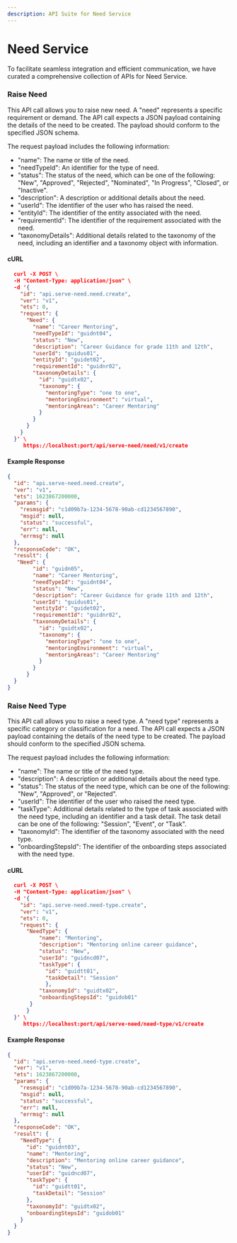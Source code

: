 ```yaml
---
description: API Suite for Need Service
---
```


# Need Service

To facilitate seamless integration and efficient communication, we have curated a comprehensive collection of APIs for Need Service.&#x20;

### Raise Need

This API call allows you to raise new need. A "need" represents a specific requirement or demand. The API call expects a JSON payload containing the details of the need to be created. The payload should conform to the specified JSON schema.

The request payload includes the following information:

* "name": The name or title of the need.
* "needTypeId": An identifier for the type of need.
* "status": The status of the need, which can be one of the following: "New", "Approved", "Rejected", "Nominated", "In Progress", "Closed", or "Inactive".
* "description": A description or additional details about the need.
* "userId": The identifier of the user who has raised the need.
* "entityId": The identifier of the entity associated with the need.
* "requirementId": The identifier of the requirement associated with the need.
* "taxonomyDetails": Additional details related to the taxonomy of the need, including an identifier and a taxonomy object with information.

#### cURL

```json
  curl -X POST \
  -H "Content-Type: application/json" \
  -d '{
    "id": "api.serve-need.need.create",
    "ver": "v1",
    "ets": 0,
    "request": {
      "Need": {
        "name": "Career Mentoring",
        "needTypeId": "guidnt04",
        "status": "New",
        "description": "Career Guidance for grade 11th and 12th",
        "userId": "guidus01",
        "entityId": "guidet02",
        "requirementId": "guidnr02",
        "taxonomyDetails": {
          "id": "guidtx02",
          "taxonomy": {
            "mentoringType": "one to one",
            "mentoringEnvironment": "virtual",
            "mentoringAreas": "Career Mentoring"
          }
        }
      }
    }
  }' \
     https://localhost:port/api/serve-need/need/v1/create

```

#### Example Response

```json
{
  "id": "api.serve-need.need.create",
  "ver": "v1",
  "ets": 1623867200000,
  "params": {
    "resmsgid": "c1d09b7a-1234-5678-90ab-cd1234567890",
    "msgid": null,
    "status": "successful",
    "err": null,
    "errmsg": null
  },
  "responseCode": "OK",
  "result": {
   "Need": {
        "id": "guidn05",
        "name": "Career Mentoring",
        "needTypeId": "guidnt04",
        "status": "New",
        "description": "Career Guidance for grade 11th and 12th",
        "userId": "guidus01",
        "entityId": "guidet02",
        "requirementId": "guidnr02",
        "taxonomyDetails": {
          "id": "guidtx02",
          "taxonomy": {
            "mentoringType": "one to one",
            "mentoringEnvironment": "virtual",
            "mentoringAreas": "Career Mentoring"
          }
        }
      }
  }
}
```

### Raise Need Type

This API call allows you to raise a need type. A "need type" represents a specific category or classification for a need. The API call expects a JSON payload containing the details of the need type to be created. The payload should conform to the specified JSON schema.

The request payload includes the following information:

* "name": The name or title of the need type.
* "description": A description or additional details about the need type.
* "status": The status of the need type, which can be one of the following: "New", "Approved", or "Rejected".
* "userId": The identifier of the user who raised the need type.
* "taskType": Additional details related to the type of task associated with the need type, including an identifier and a task detail. The task detail can be one of the following: "Session", "Event", or "Task".
* "taxonomyId": The identifier of the taxonomy associated with the need type.
* "onboardingStepsId": The identifier of the onboarding steps associated with the need type.

#### cURL

```json
  curl -X POST \
  -H "Content-Type: application/json" \
  -d '{
    "id": "api.serve-need.need-type.create",
    "ver": "v1",
    "ets": 0,
    "request": {
      "NeedType": {
          "name": "Mentoring",
          "description": "Mentoring online career guidance",
          "status": "New",
          "userId": "guidncd07",
          "taskType": {
            "id": "guidtt01",
            "taskDetail": "Session"
            },
          "taxonomyId": "guidtx02",
          "onboardingStepsId": "guidob01"
       }
      }
  }' \
     https://localhost:port/api/serve-need/need-type/v1/create
```

#### Example Response

```json
{
  "id": "api.serve-need.need-type.create",
  "ver": "v1",
  "ets": 1623867200000,
  "params": {
    "resmsgid": "c1d09b7a-1234-5678-90ab-cd1234567890",
    "msgid": null,
    "status": "successful",
    "err": null,
    "errmsg": null
  },
  "responseCode": "OK",
  "result": {
    "NeedType": {
      "id": "guidnt03",
      "name": "Mentoring",
      "description": "Mentoring online career guidance",
      "status": "New",
      "userId": "guidncd07",
      "taskType": {
        "id": "guidtt01",
        "taskDetail": "Session"
      },
      "taxonomyId": "guidtx02",
      "onboardingStepsId": "guidob01"
    }
  }
}

```
